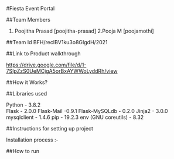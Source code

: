 
#Fiesta Event Portal




##Team Members
1. Poojitha Prasad [poojitha-prasad]
2.Pooja M [poojamothi]


##Team Id
BFH/recIBV1ku3o8GIgdH/2021

##Link to Product walkthrough

https://drive.google.com/file/d/1-7SIpZzS0UeMCjgA5orBxAYWWoLyddRh/view

##How it Works?



##Libraries used

Python - 3.8.2                
Flask  - 2.0.0
Flask-Mail -0.9.1
Flask-MySQLdb - 0.2.0
Jinja2 - 3.0.0
mysqlclient - 1.4.6
pip - 19.2.3
env (GNU coreutils) - 8.32

##Instructions for setting up project

Installation process :-  

##How to run
